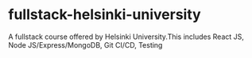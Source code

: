 # fullstack-helsinki-university
A fullstack course offered by Helsinki University.This includes React JS, Node JS/Express/MongoDB, Git CI/CD, Testing
